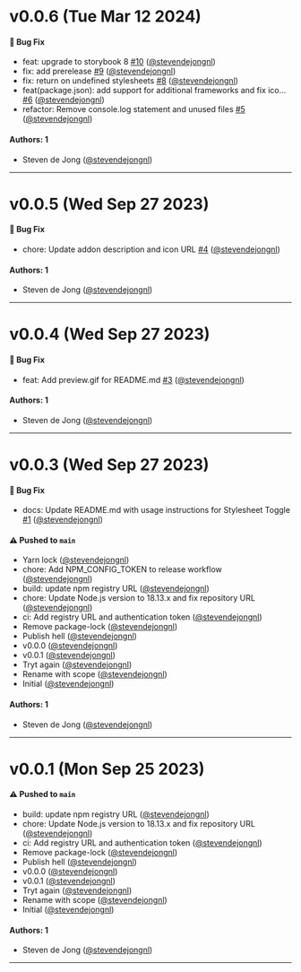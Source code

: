 # v0.0.6 (Tue Mar 12 2024)

#### 🐛 Bug Fix

- feat: upgrade to storybook 8 [#10](https://github.com/stevendejongnl/storybook-stylesheet-toggle/pull/10) ([@stevendejongnl](https://github.com/stevendejongnl))
- fix: add prerelease [#9](https://github.com/stevendejongnl/storybook-stylesheet-toggle/pull/9) ([@stevendejongnl](https://github.com/stevendejongnl))
- fix: return on undefined stylesheets [#8](https://github.com/stevendejongnl/storybook-stylesheet-toggle/pull/8) ([@stevendejongnl](https://github.com/stevendejongnl))
- feat(package.json): add support for additional frameworks and fix ico… [#6](https://github.com/stevendejongnl/storybook-stylesheet-toggle/pull/6) ([@stevendejongnl](https://github.com/stevendejongnl))
- refactor: Remove console.log statement and unused files [#5](https://github.com/stevendejongnl/storybook-stylesheet-toggle/pull/5) ([@stevendejongnl](https://github.com/stevendejongnl))

#### Authors: 1

- Steven de Jong ([@stevendejongnl](https://github.com/stevendejongnl))

---

# v0.0.5 (Wed Sep 27 2023)

#### 🐛 Bug Fix

- chore: Update addon description and icon URL [#4](https://github.com/stevendejongnl/storybook-stylesheet-toggle/pull/4) ([@stevendejongnl](https://github.com/stevendejongnl))

#### Authors: 1

- Steven de Jong ([@stevendejongnl](https://github.com/stevendejongnl))

---

# v0.0.4 (Wed Sep 27 2023)

#### 🐛 Bug Fix

- feat: Add preview.gif for README.md [#3](https://github.com/stevendejongnl/storybook-stylesheet-toggle/pull/3) ([@stevendejongnl](https://github.com/stevendejongnl))

#### Authors: 1

- Steven de Jong ([@stevendejongnl](https://github.com/stevendejongnl))

---

# v0.0.3 (Wed Sep 27 2023)

#### 🐛 Bug Fix

- docs: Update README.md with usage instructions for Stylesheet Toggle [#1](https://github.com/stevendejongnl/storybook-stylesheet-toggle/pull/1) ([@stevendejongnl](https://github.com/stevendejongnl))

#### ⚠️ Pushed to `main`

- Yarn lock ([@stevendejongnl](https://github.com/stevendejongnl))
- chore: Add NPM_CONFIG_TOKEN to release workflow ([@stevendejongnl](https://github.com/stevendejongnl))
- build: update npm registry URL ([@stevendejongnl](https://github.com/stevendejongnl))
- chore: Update Node.js version to 18.13.x and fix repository URL ([@stevendejongnl](https://github.com/stevendejongnl))
- ci: Add registry URL and authentication token ([@stevendejongnl](https://github.com/stevendejongnl))
- Remove package-lock ([@stevendejongnl](https://github.com/stevendejongnl))
- Publish hell ([@stevendejongnl](https://github.com/stevendejongnl))
- v0.0.0 ([@stevendejongnl](https://github.com/stevendejongnl))
- v0.0.1 ([@stevendejongnl](https://github.com/stevendejongnl))
- Tryt again ([@stevendejongnl](https://github.com/stevendejongnl))
- Rename with scope ([@stevendejongnl](https://github.com/stevendejongnl))
- Initial ([@stevendejongnl](https://github.com/stevendejongnl))

#### Authors: 1

- Steven de Jong ([@stevendejongnl](https://github.com/stevendejongnl))

---

# v0.0.1 (Mon Sep 25 2023)

#### ⚠️ Pushed to `main`

- build: update npm registry URL ([@stevendejongnl](https://github.com/stevendejongnl))
- chore: Update Node.js version to 18.13.x and fix repository URL ([@stevendejongnl](https://github.com/stevendejongnl))
- ci: Add registry URL and authentication token ([@stevendejongnl](https://github.com/stevendejongnl))
- Remove package-lock ([@stevendejongnl](https://github.com/stevendejongnl))
- Publish hell ([@stevendejongnl](https://github.com/stevendejongnl))
- v0.0.0 ([@stevendejongnl](https://github.com/stevendejongnl))
- v0.0.1 ([@stevendejongnl](https://github.com/stevendejongnl))
- Tryt again ([@stevendejongnl](https://github.com/stevendejongnl))
- Rename with scope ([@stevendejongnl](https://github.com/stevendejongnl))
- Initial ([@stevendejongnl](https://github.com/stevendejongnl))

#### Authors: 1

- Steven de Jong ([@stevendejongnl](https://github.com/stevendejongnl))

---

